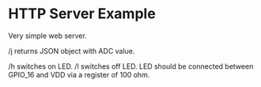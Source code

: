 # HTTP Server Example

Very simple web server.

/j returns JSON object with ADC value.

/h switches on LED.
/l switches off LED.
LED should be connected between GPIO_16 and VDD via a register of 100 ohm.
